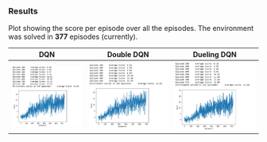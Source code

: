 ### Results

Plot showing the score per episode over all the episodes. The environment was solved in **377** episodes (currently).

| DQN | Double DQN | Dueling DQN |
:-------------------------:|:-------------------------:|:-------------------------:
![DQN Scores](https://github.com/AJS1NGH/Udacity-Deep-Reinforcement-Learning/blob/master/Project1/images/DQN.jpg) |  ![Double DQN](https://github.com/AJS1NGH/Udacity-Deep-Reinforcement-Learning/blob/master/Project1/images/Double_DQN.jpg) | ![Dueling DQN](https://github.com/AJS1NGH/Udacity-Deep-Reinforcement-Learning/blob/master/Project1/images/Dueling_DQN.jpg) 
